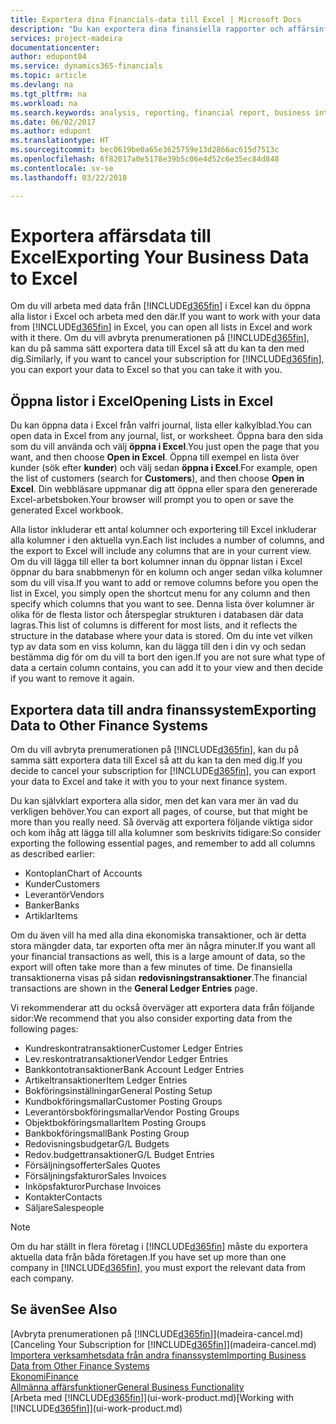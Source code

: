 ```yaml
---
title: Exportera dina Financials-data till Excel | Microsoft Docs
description: "Du kan exportera dina finansiella rapporter och affärsinformationsdata från Finance and Operations, Business edition till Excel, eller också öppna dina Financials-data i Excel."
services: project-madeira
documentationcenter: 
author: edupont04
ms.service: dynamics365-financials
ms.topic: article
ms.devlang: na
ms.tgt_pltfrm: na
ms.workload: na
ms.search.keywords: analysis, reporting, financial report, business intelligence, BI, Excel
ms.date: 06/02/2017
ms.author: edupont
ms.translationtype: HT
ms.sourcegitcommit: bec0619be0a65e3625759e13d2866ac615d7513c
ms.openlocfilehash: 6f82017a0e5178e39b5c06e4d52c6e35ec84d848
ms.contentlocale: sv-se
ms.lasthandoff: 03/22/2018

---
```

# <a name="exporting-your-business-data-to-excel"></a><span data-ttu-id="addf1-103">Exportera affärsdata till Excel</span><span class="sxs-lookup"><span data-stu-id="addf1-103">Exporting Your Business Data to Excel</span></span>
<span data-ttu-id="addf1-104">Om du vill arbeta med data från [!INCLUDE[d365fin](includes/d365fin_md.md)] i Excel kan du öppna alla listor i Excel och arbeta med den där.</span><span class="sxs-lookup"><span data-stu-id="addf1-104">If you want to work with your data from [!INCLUDE[d365fin](includes/d365fin_md.md)] in Excel, you can open all lists in Excel and work with it there.</span></span> <span data-ttu-id="addf1-105">Om du vill avbryta prenumerationen på [!INCLUDE[d365fin](includes/d365fin_md.md)], kan du på samma sätt exportera data till Excel så att du kan ta den med dig.</span><span class="sxs-lookup"><span data-stu-id="addf1-105">Similarly, if you want to cancel your subscription for [!INCLUDE[d365fin](includes/d365fin_md.md)], you can export your data to Excel so that you can take it with you.</span></span>

## <a name="opening-lists-in-excel"></a><span data-ttu-id="addf1-106">Öppna listor i Excel</span><span class="sxs-lookup"><span data-stu-id="addf1-106">Opening Lists in Excel</span></span>
<span data-ttu-id="addf1-107">Du kan öppna data i Excel från valfri journal, lista eller kalkylblad.</span><span class="sxs-lookup"><span data-stu-id="addf1-107">You can open data in Excel from any journal, list, or worksheet.</span></span> <span data-ttu-id="addf1-108">Öppna bara den sida som du vill använda och välj **öppna i Excel**.</span><span class="sxs-lookup"><span data-stu-id="addf1-108">You just open the page that you want, and then choose **Open in Excel**.</span></span> <span data-ttu-id="addf1-109">Öppna till exempel en lista över kunder (sök efter **kunder**) och välj sedan **öppna i Excel**.</span><span class="sxs-lookup"><span data-stu-id="addf1-109">For example, open the list of customers (search for **Customers**), and then choose **Open in Excel**.</span></span> <span data-ttu-id="addf1-110">Din webbläsare uppmanar dig att öppna eller spara den genererade Excel-arbetsboken.</span><span class="sxs-lookup"><span data-stu-id="addf1-110">Your browser will prompt you to open or save the generated Excel workbook.</span></span>  

<span data-ttu-id="addf1-111">Alla listor inkluderar ett antal kolumner och exportering till Excel inkluderar alla kolumner i den aktuella vyn.</span><span class="sxs-lookup"><span data-stu-id="addf1-111">Each list includes a number of columns, and the export to Excel will include any columns that are in your current view.</span></span> <span data-ttu-id="addf1-112">Om du vill lägga till eller ta bort kolumner innan du öppnar listan i Excel öppnar du bara snabbmenyn för en kolumn och anger sedan vilka kolumner som du vill visa.</span><span class="sxs-lookup"><span data-stu-id="addf1-112">If you want to add or remove columns before you open the list in Excel, you simply open the shortcut menu for any column and then specify which columns that you want to see.</span></span> <span data-ttu-id="addf1-113">Denna lista över kolumner är olika för de flesta listor och återspeglar strukturen i databasen där data lagras.</span><span class="sxs-lookup"><span data-stu-id="addf1-113">This list of columns is different for most lists, and it reflects the structure in the database where your data is stored.</span></span> <span data-ttu-id="addf1-114">Om du inte vet vilken typ av data som en viss kolumn, kan du lägga till den i din vy och sedan bestämma dig för om du vill ta bort den igen.</span><span class="sxs-lookup"><span data-stu-id="addf1-114">If you are not sure what type of data a certain column contains, you can add it to your view and then decide if you want to remove it again.</span></span>  

## <a name="exporting-data-to-other-finance-systems"></a><span data-ttu-id="addf1-115">Exportera data till andra finanssystem</span><span class="sxs-lookup"><span data-stu-id="addf1-115">Exporting Data to Other Finance Systems</span></span>
<span data-ttu-id="addf1-116">Om du vill avbryta prenumerationen på [!INCLUDE[d365fin](includes/d365fin_md.md)], kan du på samma sätt exportera data till Excel så att du kan ta den med dig.</span><span class="sxs-lookup"><span data-stu-id="addf1-116">If you decide to cancel your subscription for [!INCLUDE[d365fin](includes/d365fin_md.md)], you can export your data to Excel and take it with you to your next finance system.</span></span>  

<span data-ttu-id="addf1-117">Du kan självklart exportera alla sidor, men det kan vara mer än vad du verkligen behöver.</span><span class="sxs-lookup"><span data-stu-id="addf1-117">You can export all pages, of course, but that might be more than you really need.</span></span> <span data-ttu-id="addf1-118">Så överväg att exportera följande viktiga sidor och kom ihåg att lägga till alla kolumner som beskrivits tidigare:</span><span class="sxs-lookup"><span data-stu-id="addf1-118">So consider exporting the following essential pages, and remember to add all columns as described earlier:</span></span>  

* <span data-ttu-id="addf1-119">Kontoplan</span><span class="sxs-lookup"><span data-stu-id="addf1-119">Chart of Accounts</span></span>  
* <span data-ttu-id="addf1-120">Kunder</span><span class="sxs-lookup"><span data-stu-id="addf1-120">Customers</span></span>  
* <span data-ttu-id="addf1-121">Leverantör</span><span class="sxs-lookup"><span data-stu-id="addf1-121">Vendors</span></span>  
* <span data-ttu-id="addf1-122">Banker</span><span class="sxs-lookup"><span data-stu-id="addf1-122">Banks</span></span>  
* <span data-ttu-id="addf1-123">Artiklar</span><span class="sxs-lookup"><span data-stu-id="addf1-123">Items</span></span>  

<span data-ttu-id="addf1-124">Om du även vill ha med alla dina ekonomiska transaktioner, och är detta stora mängder data, tar exporten ofta mer än några minuter.</span><span class="sxs-lookup"><span data-stu-id="addf1-124">If you want all your financial transactions as well, this is a large amount of data, so the export will often take more than a few minutes of time.</span></span> <span data-ttu-id="addf1-125">De finansiella transaktionerna visas på sidan **redovisningstransaktioner**.</span><span class="sxs-lookup"><span data-stu-id="addf1-125">The financial transactions are shown in the **General Ledger Entries** page.</span></span>  

<span data-ttu-id="addf1-126">Vi rekommenderar att du också överväger att exportera data från följande sidor:</span><span class="sxs-lookup"><span data-stu-id="addf1-126">We recommend that you also consider exporting data from the following pages:</span></span>  

* <span data-ttu-id="addf1-127">Kundreskontratransaktioner</span><span class="sxs-lookup"><span data-stu-id="addf1-127">Customer Ledger Entries</span></span>  
* <span data-ttu-id="addf1-128">Lev.reskontratransaktioner</span><span class="sxs-lookup"><span data-stu-id="addf1-128">Vendor Ledger Entries</span></span>  
* <span data-ttu-id="addf1-129">Bankkontotransaktioner</span><span class="sxs-lookup"><span data-stu-id="addf1-129">Bank Account Ledger Entries</span></span>  
* <span data-ttu-id="addf1-130">Artikeltransaktioner</span><span class="sxs-lookup"><span data-stu-id="addf1-130">Item Ledger Entries</span></span>  
* <span data-ttu-id="addf1-131">Bokföringsinställningar</span><span class="sxs-lookup"><span data-stu-id="addf1-131">General Posting Setup</span></span>  
* <span data-ttu-id="addf1-132">Kundbokföringsmallar</span><span class="sxs-lookup"><span data-stu-id="addf1-132">Customer Posting Groups</span></span>  
* <span data-ttu-id="addf1-133">Leverantörsbokföringsmallar</span><span class="sxs-lookup"><span data-stu-id="addf1-133">Vendor Posting Groups</span></span>  
* <span data-ttu-id="addf1-134">Objektbokföringsmallar</span><span class="sxs-lookup"><span data-stu-id="addf1-134">Item Posting Groups</span></span>  
* <span data-ttu-id="addf1-135">Bankbokföringsmall</span><span class="sxs-lookup"><span data-stu-id="addf1-135">Bank Posting Group</span></span>  
* <span data-ttu-id="addf1-136">Redovisningsbudgetar</span><span class="sxs-lookup"><span data-stu-id="addf1-136">G/L Budgets</span></span>  
* <span data-ttu-id="addf1-137">Redov.budgettransaktioner</span><span class="sxs-lookup"><span data-stu-id="addf1-137">G/L Budget Entries</span></span>  
* <span data-ttu-id="addf1-138">Försäljningsofferter</span><span class="sxs-lookup"><span data-stu-id="addf1-138">Sales Quotes</span></span>  
* <span data-ttu-id="addf1-139">Försäljningsfakturor</span><span class="sxs-lookup"><span data-stu-id="addf1-139">Sales Invoices</span></span>  
* <span data-ttu-id="addf1-140">Inköpsfakturor</span><span class="sxs-lookup"><span data-stu-id="addf1-140">Purchase Invoices</span></span>  
* <span data-ttu-id="addf1-141">Kontakter</span><span class="sxs-lookup"><span data-stu-id="addf1-141">Contacts</span></span>  
* <span data-ttu-id="addf1-142">Säljare</span><span class="sxs-lookup"><span data-stu-id="addf1-142">Salespeople</span></span>  

> [!NOTE]  
>   <span data-ttu-id="addf1-143">Om du har ställt in flera företag i [!INCLUDE[d365fin](includes/d365fin_md.md)] måste du exportera aktuella data från båda företagen.</span><span class="sxs-lookup"><span data-stu-id="addf1-143">If you have set up more than one company in [!INCLUDE[d365fin](includes/d365fin_md.md)], you must export the relevant data from each company.</span></span>

## <a name="see-also"></a><span data-ttu-id="addf1-144">Se även</span><span class="sxs-lookup"><span data-stu-id="addf1-144">See Also</span></span>
<span data-ttu-id="addf1-145">[Avbryta prenumerationen på [!INCLUDE[d365fin](includes/d365fin_md.md)]](madeira-cancel.md)</span><span class="sxs-lookup"><span data-stu-id="addf1-145">[Canceling Your Subscription for [!INCLUDE[d365fin](includes/d365fin_md.md)]](madeira-cancel.md)</span></span>  
[<span data-ttu-id="addf1-146">Importera verksamhetsdata från andra finanssystem</span><span class="sxs-lookup"><span data-stu-id="addf1-146">Importing Business Data from Other Finance Systems</span></span>](upload-data.md)  
[<span data-ttu-id="addf1-147">Ekonomi</span><span class="sxs-lookup"><span data-stu-id="addf1-147">Finance</span></span>](finance.md)  
[<span data-ttu-id="addf1-148">Allmänna affärsfunktioner</span><span class="sxs-lookup"><span data-stu-id="addf1-148">General Business Functionality</span></span>](ui-across-business-areas.md)  
<span data-ttu-id="addf1-149">[Arbeta med [!INCLUDE[d365fin](includes/d365fin_md.md)]](ui-work-product.md)</span><span class="sxs-lookup"><span data-stu-id="addf1-149">[Working with [!INCLUDE[d365fin](includes/d365fin_md.md)]](ui-work-product.md)</span></span>  

